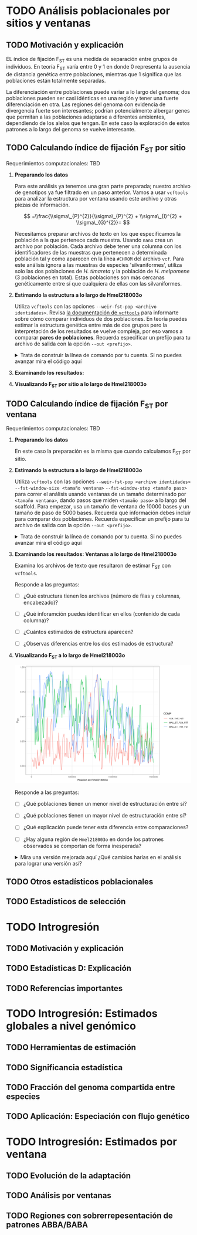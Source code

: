 ---
---

# <span class="todo TODO">TODO</span> Análisis poblacionales por sitios y ventanas

## <span class="todo TODO">TODO</span> Motivación y explicación

EL índice de fijación F<sub>ST</sub> es una medida de separación entre
grupos de individuos. En teoría F<sub>ST</sub> varía entre 0 y 1 en
donde 0 representa la ausencia de distancia genética entre poblaciones,
mientras que 1 significa que las poblaciones están totalmente separadas.

La diferenciación entre poblaciones puede variar a lo largo del genoma;
dos poblaciones pueden ser casi idénticas en una región y tener una
fuerte diferenciación en otra. Las regiones del genoma con evidencia de
divergencia fuerte son interesantes; podrían potencialmente albergar
genes que permitan a las poblaciones adaptarse a diferentes ambientes,
dependiendo de los alelos que tengan. En este caso la exploración de
estos patrones a lo largo del genoma se vuelve interesante.

## <span class="todo TODO">TODO</span> Calculando índice de fijación F<sub>ST</sub> por sitio

Requerimientos computacionales: TBD

1.  **Preparando los datos**

    Para este análisis ya tenemos una gran parte preparada; nuestro
    archivo de genotipos ya fue filtrado en un paso anterior. Vamos a
    usar `vcftools` para analizar la estructura por ventana usando este
    archivo y otras piezas de información.

    $$ =\\frac{\\sigma\_{P}^{2}}{\\sigma\_{P}^{2} + \\sigma\_{I}^{2} + \\sigma\_{G}^{2}}= $$

    Necesitamos preparar archivos de texto en los que especificamos la
    población a la que pertenece cada muestra. Usando `nano` crea un
    archivo por población. Cada archivo debe tener una columna con los
    identificadores de las muestras que pertenecen a determinada
    población tal y como aparecen en la línea `#CHROM` del archivo
    `vcf`. Para este análisis ignora a las muestras de especies
    'silvaniformes', utiliza solo las dos poblaciones de *H. timareta* y
    la población de *H. melpomene* (3 poblaciones en total). Estas
    poblaciones son más cercanas genéticamente entre sí que cualquiera
    de ellas con las silvaniformes.

2.  **Estimando la estructura a lo largo de Hmel218003o**

    Utiliza `vcftools` con las opciones `--weir-fst-pop <archivo
            identidades>`. Revisa [la documentación de
    `vcftools`](https://vcftools.github.io/man_latest.html) para
    informarte sobre cómo comparar individuos de dos poblaciones. En
    teoría puedes estimar la estructura genética entre más de dos grupos
    pero la interpretación de los resultados se vuelve compleja, por eso
    vamos a comparar **pares de poblaciones**. Recuerda especificar un
    prefijo para tu archivo de salida con la opción `--out <prefijo>`.

    <details>
    <summary> Trata de construir la línea de comando por tu cuenta. Si no puedes avanzar mira el código aquí </summary>

    ``` shell
    # comparacion timaretas: florencia thelxinoe
    vcftools --gzvcf heliconius.optixscaf.SNPS.NV.FL2.vcf.gz \
             --weir-fst-pop tim_fln_ids.txt --weir-fst-pop tim_thx_ids.txt \
             --out fln_thx_fst.SITIO

    # comparacion malleti florencia
    vcftools --gzvcf heliconius.optixscaf.SNPS.NV.FL2.vcf.gz \
             --weir-fst-pop tim_fln_ids.txt --weir-fst-pop melp_mallet_ids.txt \
             --out mallet_fln_fst.SITIO

    # comparacion malleti thelxinoe
    vcftools --gzvcf heliconius.optixscaf.SNPS.NV.FL2.vcf.gz \
             --weir-fst-pop tim_thx_ids.txt --weir-fst-pop melp_mallet_ids.txt \
             --out mallet_thx_fst.SITIO
    ```

    </details>

3.  **Examinando los resultados:**

4.  **Visualizando F<sub>ST</sub> por sitio a lo largo de Hmel218003o**

## <span class="todo TODO">TODO</span> Calculando índice de fijación F<sub>ST</sub> por ventana

Requerimientos computacionales: TBD

1.  **Preparando los datos**

    En este caso la preparación es la misma que cuando calculamos
    F<sub>ST</sub> por sitio.

2.  **Estimando la estructura a lo largo de Hmel218003o**

    Utiliza `vcftools` con las opciones
    `--weir-fst-pop <archivo identidades>`
    `--fst-window-size <tamaño ventana>`
    `--fst-window-step <tamaño paso>` para correr el análisis usando
    ventanas de un tamaño determinado por `<tamaño ventana>`, dando
    pasos que miden `<tamaño paso>` a lo largo del scaffold. Para
    empezar, usa un tamaño de ventana de 10000 bases y un tamaño de paso
    de 5000 bases. Recuerda qué información debes incluir para comparar
    dos poblaciones. Recuerda especificar un prefijo para tu archivo de
    salida con la opción `--out <prefijo>`.

    <details>
    <summary> Trata de construir la línea de comando por tu cuenta. Si no puedes avanzar mira el código aquí </summary>

    ``` shell
    # comparacion timaretas
    vcftools --gzvcf heliconius.optixscaf.SNPS.NV.FL2.vcf.gz \
             --weir-fst-pop tim_fln_ids.txt --weir-fst-pop tim_thx_ids.txt \
             --fst-window-size 10000 --fst-window-step 5000 --out fln_thx_fst

    # comparacion malleti florencia
    vcftools --gzvcf heliconius.optixscaf.SNPS.NV.FL2.vcf.gz \
             --weir-fst-pop tim_fln_ids.txt --weir-fst-pop melp_mallet_ids.txt \
             --fst-window-size 10000 --fst-window-step 5000 --out mallet_fln_fst

    # comparacion malleti thelxinoe
    vcftools --gzvcf heliconius.optixscaf.SNPS.NV.FL2.vcf.gz \
             --weir-fst-pop tim_thx_ids.txt --weir-fst-pop melp_mallet_ids.txt \
             --fst-window-size 10000 --fst-window-step 5000 --out mallet_thx_fst
    ```

    </details>

3.  **Examinando los resultados: Ventanas a lo largo de Hmel218003o**

    Examina los archivos de texto que resultaron de estimar
    F<sub>ST</sub> con `vcftools`.

    Responde a las preguntas:

    -   [ ] ¿Qué estructura tienen los archivos (número de filas y
        columnas, encabezado)?

    -   [ ] ¿Qué inforamción puedes identificar en ellos (contenido de
        cada columna)?

    -   [ ] ¿Cuántos estimados de estructura aparecen?

    -   [ ] ¿Observas diferencias entre los dos estimados de estructura?

4.  **Visualizando F<sub>ST</sub> a lo largo de Hmel218003o**

    ![](./Imagenes/fst_ventana_10k.png)

    Responde a las preguntas:

    -   [ ] ¿Qué poblaciones tienen un menor nivel de estructuración
        entre sí?

    -   [ ] ¿Qué poblaciones tienen un mayor nivel de estructuración
        entre sí?

    -   [ ] ¿Qué explicación puede tener esta diferencia entre
        comparaciones?

    -   [ ] ¿Hay alguna región de `Hmel218003o` en donde los patrones
        observados se comportan de forma inesperada?

    <details>
    <summary> Mira una versión mejorada aquí ¿Qué cambios harías en el análisis para lograr una versión así? </summary>

    ![](./Imagenes/fst_ventana_50k.png)

    </details>

## <span class="todo TODO">TODO</span> Otros estadísticos poblacionales

## <span class="todo TODO">TODO</span> Estadísticos de selección

# <span class="todo TODO">TODO</span> Introgresión

## <span class="todo TODO">TODO</span> Motivación y explicación

## <span class="todo TODO">TODO</span> Estadísticas D: Explicación

## <span class="todo TODO">TODO</span> Referencias importantes

# <span class="todo TODO">TODO</span> Introgresión: Estimados globales a nivel genómico

## <span class="todo TODO">TODO</span> Herramientas de estimación

## <span class="todo TODO">TODO</span> Significancia estadística

## <span class="todo TODO">TODO</span> Fracción del genoma compartida entre especies

## <span class="todo TODO">TODO</span> Aplicación: Especiación con flujo genético

# <span class="todo TODO">TODO</span> Introgresión: Estimados por ventana

## <span class="todo TODO">TODO</span> Evolución de la adaptación

## <span class="todo TODO">TODO</span> Análisis por ventanas

## <span class="todo TODO">TODO</span> Regiones con sobrerrepesentación de patrones ABBA/BABA
